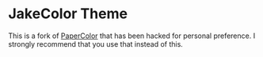 JakeColor Theme
===============
This is a fork of [PaperColor][papercolor] that has been hacked for personal preference. I strongly recommend that you use that instead of this.

[papercolor]: https://github.com/NLKNguyen/papercolor-theme

